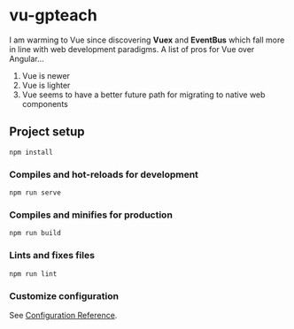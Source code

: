 # vu-gpteach

I am warming to Vue since discovering **Vuex** and **EventBus** which fall more in line with web development paradigms. A list of pros for Vue over Angular...
1. Vue is newer
2. Vue is lighter
3. Vue seems to have a better future path for migrating to native web components

## Project setup
```
npm install
```

### Compiles and hot-reloads for development
```
npm run serve
```

### Compiles and minifies for production
```
npm run build
```

### Lints and fixes files
```
npm run lint
```

### Customize configuration
See [Configuration Reference](https://cli.vuejs.org/config/).
